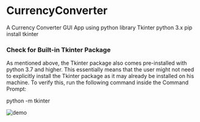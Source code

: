 
# CurrencyConverter
A Currency Converter GUI App using python library Tkinter
python 3.x
pip install tkinter

<h3>Check for Built-in Tkinter Package</h3>
  
As mentioned above, the Tkinter package also comes pre-installed with python 3.7 and higher. 
This essentially means that the user might not need to explicitly install the Tkinter package as it may already be installed on his machine.
To verify this, run the following command inside the Command Prompt:

python -m tkinter

![demo](https://user-images.githubusercontent.com/29086241/230776655-c0f83d24-f8c1-4d10-9fa0-00ac78f78e0c.png)
